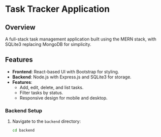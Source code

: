 # Task Tracker Application

## Overview
A full-stack task management application built using the MERN stack, with SQLite3 replacing MongoDB for simplicity.

## Features
- **Frontend**: React-based UI with Bootstrap for styling.
- **Backend**: Node.js with Express.js and SQLite3 for storage.
- **Features**:
  - Add, edit, delete, and list tasks.
  - Filter tasks by status.
  - Responsive design for mobile and desktop.


### Backend Setup
1. Navigate to the `backend` directory:
   ```bash
   cd backend
